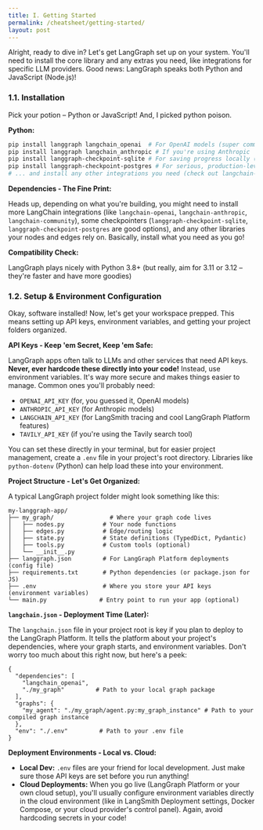 ```yaml
---
title: I. Getting Started
permalink: /cheatsheet/getting-started/
layout: post
---
```


Alright, ready to dive in? Let's get LangGraph set up on your system. You'll need to install the core library and any extras you need, like integrations for specific LLM providers. Good news: LangGraph speaks both Python and JavaScript (Node.js)!

### 1.1. Installation

Pick your potion – Python or JavaScript! And, I picked python poison.

**Python:**

```bash
pip install langgraph langchain_openai  # For OpenAI models (super common)
pip install langgraph langchain_anthropic # If you're using Anthropic
pip install langgraph-checkpoint-sqlite # For saving progress locally (SQLite option)
pip install langgraph-checkpoint-postgres # For serious, production-level saving (Postgres)
# ... and install any other integrations you need (check out langchain-community) ...
```

**Dependencies - The Fine Print:**

Heads up, depending on what you're building, you might need to install more LangChain integrations (like `langchain-openai`, `langchain-anthropic`, `langchain-community`), some checkpointers (`langgraph-checkpoint-sqlite`, `langgraph-checkpoint-postgres` are good options), and any other libraries your nodes and edges rely on. Basically, install what you need as you go!

**Compatibility Check:**

LangGraph plays nicely with Python 3.8+ (but really, aim for 3.11 or 3.12 – they're faster and have more goodies)

### 1.2. Setup & Environment Configuration

Okay, software installed! Now, let's get your workspace prepped. This means setting up API keys, environment variables, and getting your project folders organized.

**API Keys - Keep 'em Secret, Keep 'em Safe:**

LangGraph apps often talk to LLMs and other services that need API keys. **Never, ever hardcode these directly into your code!** Instead, use environment variables. It's way more secure and makes things easier to manage. Common ones you'll probably need:

- `OPENAI_API_KEY` (for, you guessed it, OpenAI models)
- `ANTHROPIC_API_KEY` (for Anthropic models)
- `LANGCHAIN_API_KEY` (for LangSmith tracing and cool LangGraph Platform features)
- `TAVILY_API_KEY` (if you're using the Tavily search tool)

You can set these directly in your terminal, but for easier project management, create a `.env` file in your project's root directory. Libraries like `python-dotenv` (Python) can help load these into your environment.

**Project Structure - Let's Get Organized:**

A typical LangGraph project folder might look something like this:

```
my-langgraph-app/
├── my_graph/                # Where your graph code lives
│   ├── nodes.py           # Your node functions
│   ├── edges.py           # Edge/routing logic
│   ├── state.py           # State definitions (TypedDict, Pydantic)
│   ├── tools.py           # Custom tools (optional)
│   └── __init__.py
├── langgraph.json         # For LangGraph Platform deployments (config file)
├── requirements.txt       # Python dependencies (or package.json for JS)
├── .env                   # Where you store your API keys (environment variables)
└── main.py               # Entry point to run your app (optional)
```

**`langchain.json` - Deployment Time (Later):**

The `langchain.json` file in your project root is key if you plan to deploy to the LangGraph Platform. It tells the platform about your project's dependencies, where your graph starts, and environment variables. Don't worry too much about this right now, but here's a peek:

```
{
  "dependencies": [
    "langchain_openai",
    "./my_graph"         # Path to your local graph package
  ],
  "graphs": {
    "my_agent": "./my_graph/agent.py:my_graph_instance" # Path to your compiled graph instance
  },
  "env": "./.env"         # Path to your .env file
}
```

**Deployment Environments - Local vs. Cloud:**

- **Local Dev:** `.env` files are your friend for local development. Just make sure those API keys are set before you run anything!
- **Cloud Deployments:** When you go live (LangGraph Platform or your own cloud setup), you'll usually configure environment variables directly in the cloud environment (like in LangSmith Deployment settings, Docker Compose, or your cloud provider's control panel). Again, avoid hardcoding secrets in your code!
